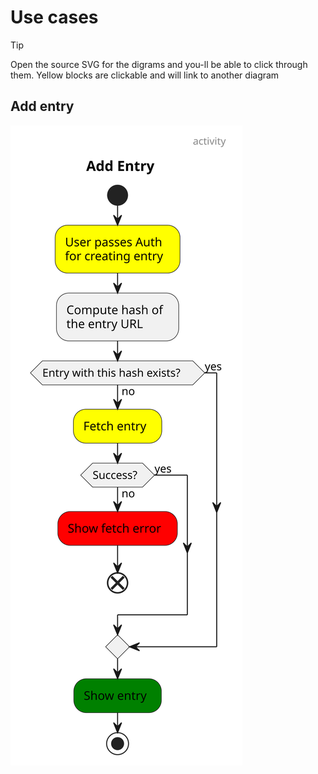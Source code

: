 # Use cases

> [!TIP]
>
> Open the source SVG for the digrams and you-ll be able to click through them.
> Yellow blocks are clickable and will link to another diagram

## Add entry

![Add entry](./diagrams/dist/add-entry-activity.svg)
